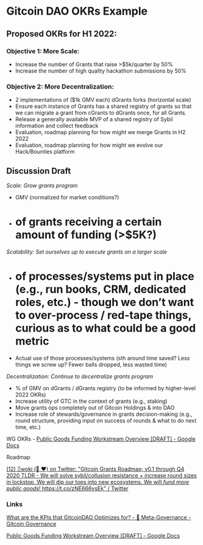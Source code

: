 # Gitcoin DAO OKRs Example

## Proposed OKRs for H1 2022:

### Objective 1: More Scale:

- Increase the number of Grants that raise >$5k/quarter by 50%
- Increase the number of high quality hackathon submissions by 50%

### Objective 2: More Decentralization:

- 2 implementations of ($1k GMV each) dGrants forks (horizontal scale)
- Ensure each instance of Grants has a shared registry of grants so that we can migrate a grant from cGrants to dGrants once, for all Grants.
- Release a generally available MVP of a shared registry of Sybil information and collect feedback
- Evaluation, roadmap planning for how might we merge Grants in H2 2022
- Evaluation, roadmap planning for how might we evolve our Hack/Bounties platform

## Discussion Draft

*Scale: Grow grants program*

- GMV (normalized for market conditions?)
- # of grants receiving a certain amount of funding (>$5K?)

*Scalability: Set ourselves up to execute grants on a larger scale*

- # of processes/systems put in place (e.g., run books, CRM, dedicated roles, etc.) - though we don’t want to over-process / red-tape things, curious as to what could be a good metric
- Actual use of those processes/systems (sth around time saved? Less things we screw up? Fewer balls dropped, less wasted time)

*Decentralization: Continue to decentralize grants program*

- % of GMV on dGrants / dGrants registry (to be informed by higher-level 2022 OKRs)
- Increase utility of GTC in the context of grants (e.g., staking)
- Move grants ops completely out of Gitcoin Holdings & into DAO
- Increase role of stewards/governance in grants decision-making (e.g., round structure, providing input on success of rounds & what to do next time, etc.)

WG OKRs - [Public Goods Funding Workstream Overview [DRAFT] - Google Docs](https://docs.google.com/document/d/1jnBHPD4OjMGNh4Ei2GMcuaW3zK8Vfp2DY-0s_jmxzo0/edit)

Roadmap

[(12) Ξwoki (🤖,❤️) on Twitter: "Gitcoin Grants Roadmap; v0.1 through Q4 2020 TLDR - We will solve sybil/collusion resistance + increase round sizes in lockstop. We will dip our toes into new ecosystems. We will _fund_ _more_ _public_ _goods_! https://t.co/zNE666ysEk" / Twitter](https://twitter.com/owocki/status/1304422182043303937)

### Links

[What are the KPIs that GitcoinDAO Optimizes for? - 🤖 Meta-Governance - Gitcoin Governance](https://gov.gitcoin.co/t/what-are-the-kpis-that-gitcoindao-optimizes-for/8497)

[Public Goods Funding Workstream Overview [DRAFT] - Google Docs](https://docs.google.com/document/d/1jnBHPD4OjMGNh4Ei2GMcuaW3zK8Vfp2DY-0s_jmxzo0/edit)